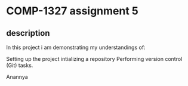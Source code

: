 # COMP-1327 assignment 5

## description
In this project i am demonstrating my understandings of:

Setting up the project
intializing a repository
Performing version control (Git) tasks.

 Anannya